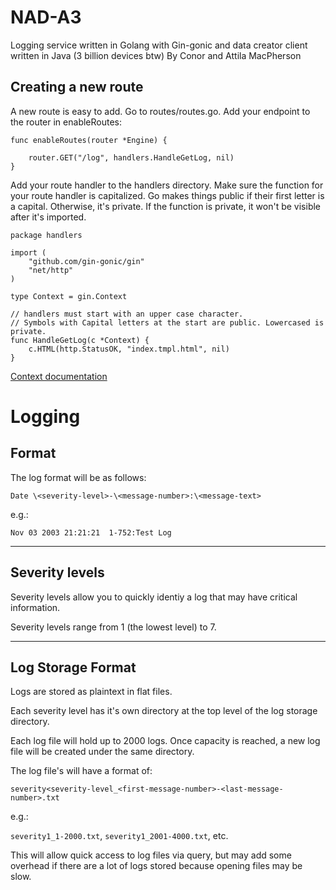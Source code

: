 # NAD-A3
Logging service written in Golang with Gin-gonic and data creator client written in Java (3 billion devices btw)
By Conor and Attila MacPherson

## Creating a new route

A new route is easy to add. Go to routes/routes.go.
Add your endpoint to the router in enableRoutes:
```
func enableRoutes(router *Engine) {

	router.GET("/log", handlers.HandleGetLog, nil)
}

```

Add your route handler to the handlers directory.
Make sure the function for your route handler is capitalized.
Go makes things public if their first letter is a capital. Otherwise, it's private. If the function is private, it won't be visible after it's imported.
```
package handlers

import (
	"github.com/gin-gonic/gin"
	"net/http"
)

type Context = gin.Context

// handlers must start with an upper case character.
// Symbols with Capital letters at the start are public. Lowercased is private.
func HandleGetLog(c *Context) {
	c.HTML(http.StatusOK, "index.tmpl.html", nil)
}
```

[Context documentation](https://godoc.org/github.com/gin-gonic/gin#Context)


# Logging

## Format
The log format will be as follows:

`Date \<severity-level>-\<message-number>:\<message-text>`

e.g.:

`Nov 03 2003 21:21:21  1-752:Test Log`

---
## Severity levels
Severity levels allow you to quickly identiy a log that may have critical information.

Severity levels range from 1 (the lowest level) to 7.

---
## Log Storage Format
Logs are stored as plaintext in flat files.

Each severity level has it's own directory at the top level of the log storage directory.

Each log file will hold up to 2000 logs. Once capacity is reached, a new log file will be created under the same directory.

The log file's will have a format of:

`severity<severity-level_<first-message-number>-<last-message-number>.txt`

e.g.:

`severity1_1-2000.txt`, `severity1_2001-4000.txt`, etc.

This will allow quick access to log files via query, but may add some overhead if there are a lot of logs stored because opening files may be slow.
